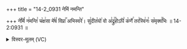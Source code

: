 +++
title = "14-2_0931 नेमिं नमन्ति"

+++
ने꣣मिं꣡ न꣢मन्ति꣣ च꣡क्ष꣢सा मे꣣षं꣡ विप्रा꣢꣯ अभिस्व꣣रे꣢। सु꣣दीत꣡यो꣢ वो अ꣣द्रु꣢꣫होऽपि꣣ क꣡र्णे꣢ तर꣣स्वि꣢नः꣣ स꣡मृक्व꣢꣯भिः ॥ 14-2:0931 ॥

<details><summary>विस्वर-मूलम् (VC)</summary>

नेमिं नमन्ति चक्षसा मेषं विप्रा अभिस्वरे । सुदीतयो वो अद्रुहोऽपि कर्णे तरस्विनः समृक्वभिः ॥९३१॥
</details>